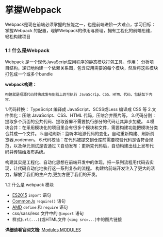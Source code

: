 # 掌握Webpack
Webpack是现在前端必须掌握的技能之一，也是前端进阶一大难点，学习目标：掌握Webpack
的配置，理解Webpack的作用与原理，拥有工程化的前端思维，轻松构建项目

### 1.1 什么是Webpack
Webpack 是一个现代JavaScript应用程序的静态模块打包工具，作用： 分析项目结构，递归地构建一个依赖关系图，包含应用需要的每个模块，然后将这些模块打包成一个或多个bundle

**webpack构建：**
  
    构建就是把源代码转换成发布到线上的可执行 JavaScrip、CSS、HTML 代码，包括如下内容。

1.代码转换： TypeScript 编译成 JavaScript、SCSS或Less 编译成 CSS 等
2.文件优化：压缩 JavaScript、CSS、HTML 代码，压缩合并图片等。
3.代码分割：提取多个页面的公共代码、提取首屏不需要执行部分的代码让其异步加载。
4.模块合并：在采用模块化的项目里会有很多个模块和文件，需要构建功能把模块分类合并成一个文件。
5.自动刷新：监听本地源代码的变化，自动重新构建、刷新浏览器,nodemon。
6.代码校验：在代码被提交到仓库前需要校验代码是否符合规范，以及单元测试是否通过
7.自动发布：更新完代码后，自动构建出线上发布代码并传输给发布系统。

构建其实是工程化、自动化思想在前端开发中的体现，把一系列流程用代码去实现，让代码自动化地执行这一系列复杂的流程。 构建给前端开发注入了更大的活力，解放了我们的生产力,更加方便了我们的开发。

1.2 什么是 webpack 模块
* [ES2015](https://developer.mozilla.org/en-US/docs/Web/JavaScript/Reference/Statements/import) `import` 语句
* [CommonJs](http://www.commonjs.org/specs/modules/1.0/) `require()` 语句
* [AMD](https://github.com/amdjs/amdjs-api/blob/master/AMD.md) `define` 和 `require` 语句
* css/sass/less 文件中的 `@import` 语句
* 样式(`url(...)`)或HTML文件 (`<img src=...`)中的图片链接

**详细请看官网文档**: [Modules MODULES](https://webpack.js.org/api/module-methods)